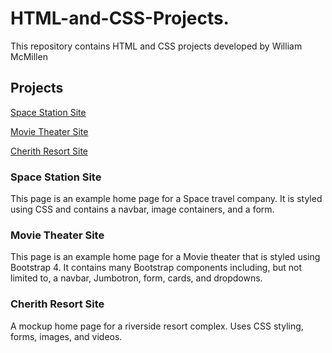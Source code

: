 # HTML-and-CSS-Projects.
This repository contains HTML and CSS projects developed by William McMillen

<h2>Projects</h2>
  <p><a href="#space">Space Station Site</a></p>
  <p><a href="#movie">Movie Theater Site</a></p>
  <p><a href="#cherith">Cherith Resort Site</a></p>

<h3 id="space">Space Station Site</h3>
This page is an example home page for a Space travel company. It is styled using CSS and contains a navbar, image containers, and a form.

<h3 id="movie">Movie Theater Site</h3>
This page is an example home page for a Movie theater that is styled using Bootstrap 4. It contains many Bootstrap components including, but not limited to, a navbar, Jumbotron, form, cards, and dropdowns.

<h3 id="cherith">Cherith Resort Site</h3>
A mockup home page for a riverside resort complex. Uses CSS styling, forms, images, and videos.